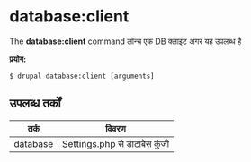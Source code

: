 # database:client
The **database:client** command लॉन्च एक DB क्लाइंट अगर यह उपलब्ध है

**प्रयोग:**
```
$ drupal database:client [arguments] 
```

## उपलब्ध तर्कों  
तर्क | विवरण
---------|-------------
database | Settings.php से डाटाबेस कुंजी
